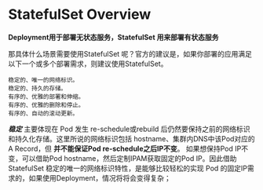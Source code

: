 # StatefulSet Overview

**Deployment用于部署无状态服务，StatefulSet 用来部署有状态服务**

那具体什么场景需要使用StatefulSet 呢？官方的建议是，如果你部署的应用满足以下一个或多个部署需求，则建议使用StatefulSet。
```
稳定的、唯一的网络标识。
稳定的、持久的存储。
有序的、优雅的部署和伸缩。
有序的、优雅的删除和停止。
有序的、自动的滚动更新。
```
***稳定*** 主要体现在 Pod 发生 re-schedule或rebuild 后仍然要保持之前的网络标识和持久化存储。这里所说的网络标识包括 hostname、集群内DNS中该Pod对应的A Record，但 **并不能保证Pod re-schedule之后IP不变**。
如果想保持Pod IP不变，可以借助Pod hostname，然后定制IPAM获取固定的Pod IP。因此借助 StatefulSet 稳定的唯一的网络标识特性，是能够比较轻松的实现 Pod 的固定IP需求的，如果使用Deployment，情况将将会变得复杂；
